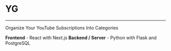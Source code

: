 # YG
---

Organize Your YouTube Subscriptions Into Categories

**Frontend** - React with Next.js
**Backend / Server** - Python with Flask and PostgreSQL
